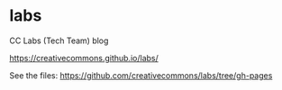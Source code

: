# labs

CC Labs (Tech Team) blog

<https://creativecommons.github.io/labs/>

See the files: <https://github.com/creativecommons/labs/tree/gh-pages>
